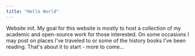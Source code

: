 ```yaml
---
title: "Hello World"
---
```


Website init. My goal for this website is mostly to host a collection of my academic and open-source work for those interested. On some occasions I may post on places I've traveled to or some of the history books I've been reading.
That's about it to start - more to come...
